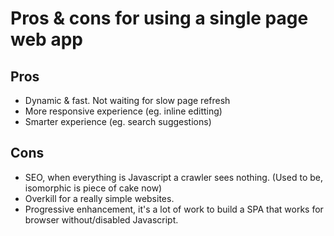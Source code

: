 # Pros & cons for using a single page web app

## Pros
* Dynamic & fast. Not waiting for slow page refresh
* More responsive experience (eg. inline editting)
* Smarter experience (eg. search suggestions)

## Cons 
* SEO, when everything is Javascript a crawler sees nothing. (Used to be, isomorphic is piece of cake now)
* Overkill for a really simple websites.
* Progressive enhancement, it's a lot of work to build a SPA that works for browser without/disabled Javascript.

